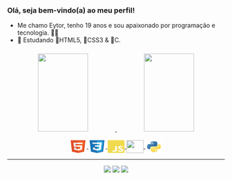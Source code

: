 ### Olá, seja bem-vindo(a) ao meu perfil!
 
 - Me chamo Eytor, tenho 19 anos e sou apaixonado por programação e tecnologia. 👩‍💻
 - 📖 Estudando 📙HTML5, 📘CSS3 & 📗C.
 
###  

<div align="center"> 
<a href="https://github.com/eytorlima"/> <img height="180em" width="48%" src="https://github-readme-stats.vercel.app/api?username=eytorlima&show_icons=true&theme=tokyonight&include_all_commits=true"/> 
<img height="180em" width="48%" src="https://github-readme-stats.vercel.app/api/top-langs/?username=eytorlima&layout=compact&langs_count=7&theme=tokyonight&include_allcommits=true"/> 
</div>

<div align="center" style="display: inline_block"><br>
<img align="center" height="30" width="40" src="https://raw.githubusercontent.com/devicons/devicon/master/icons/html5/html5-original.svg">
<img align="center" height="30" width="40" src="https://raw.githubusercontent.com/devicons/devicon/master/icons/css3/css3-original.svg">
<img align="center" height="30" width="40" src="https://raw.githubusercontent.com/devicons/devicon/master/icons/javascript/javascript-plain.svg">
<a href="https://skillicons.dev">
<img align="center" height="30" width="40" src="https://skillicons.dev/icons?i=c"/> 
</a>
<img align="center" height="30" width="40" src="https://raw.githubusercontent.com/devicons/devicon/master/icons/python/python-original.svg">
</div>

<hr/>

<!--
 <a href="https://discord.gg/Eytor#0624" target="_blank"><img src="https://img.shields.io/badge/Discord-7289DA?style=for-the-badge&logo=discord&logoColor=white" target="_blank"></a>
 -->
<div align="center"> 
  <a href="https://instagram.com/eytorlima" target="_blank"><img src="https://img.shields.io/badge/-Instagram-%23E4405F?style=for-the-badge&logo=instagram&logoColor=white" target="_blank"></a>
  <a href = "mailto:eytorlima@outlook.com"><img src="https://img.shields.io/badge/-Gmail-%23333?style=for-the-badge&logo=gmail&logoColor=white" target="_blank"></a>
  <a href="https://www.linkedin.com/in/eytor-lima-19b77b205/" target="_blank"><img src="https://img.shields.io/badge/-LinkedIn-%230077B5?style=for-the-badge&logo=linkedin&logoColor=white" target="_blank"></a> 
</div>

<!--
garfado da ballerine :s
-->

